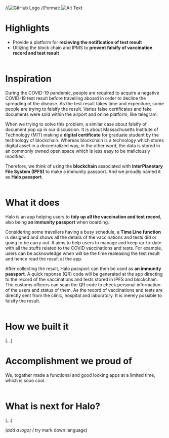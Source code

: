//![GitHub Logo](C:\Users\Hung\Desktop\LOGO1.png)
//Format: ![Alt Text](url)

# Highlights

* Provide a platform for **recieving the notification of test result** <br/>
* Utlizing the block chain and IPMS to **prevent falsify of vaccination record and test result** <br/> <br/>


# Inspiration

During the COVID-19 pandemic, people are required to acquire a negative COVID-19 test result before travelling aboard in order to decline the spreading of the disease. As the test result takes time and expeniture, some people are trying to falsify the result. Varies false certificates and fake documents were sold within the airport and onine platform, like telegram. <br/>

When we trying to solve this problem, a similar case about falsify of document pop up in our discussion. It is about Massachusetts Institute of Technology (MIT) making a **digital certificate** for graduate student by the technology of blockchain. Whereas blockchain is a technology which stores digital asset in a decentralized way, in the other word, the data is stored in an commonly owned open space which is less easy to be maliciously modified. <br/>

Therefore, we think of using the **blockchain** associated with **InterPlanetary File System (IPFS)** to make a immunity passport. And we proudly named it as **Halo passport**. <br/><br/>


# What it does

Halo is an app helping users to **tidy up all the vaccination and test record**, also being **an immunity passport** when boarding. <br/>

Considering some travellers having a busy schedule, a **Time Line function** is designed and shows all the details of the vaccinations and tests did or going to be carry out. It aims to help users to manage and keep up-to-date with all the stuffs related to the COVID vaccinations and tests. For example, users can be acknowledge when will be the time realeasing the test result and hence read the result at the app. <br/>

After collecting the result, Halo passport can then be used as **an immunity passport**. A quick reponse (QR) code will be generated at the app directing to the record of the vaccinations and tests stored in IPFS and blockchain. The customs officers can scan the QR code to check personal information of the users and status of them. As the record of vaccinations and tests are directly sent from  the clinic, hospital and laboratory. It is merely possible to falsify the result. <br/> <br/>



# How we built it
(...)


# Accomplishment we proud of

We, togather made a functional and good looking apps at a limited time, which is sooo cool. <br/> <br/>


# What is next for Halo?
(...)



(*add a logo)
(* try mark down language)
